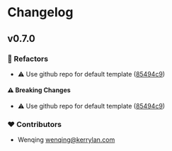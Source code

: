 # Changelog


## v0.7.0


### 💅 Refactors

  - ⚠️  Use github repo for default template ([85494c9](https://github.com/yisibell/aidol-cli/commit/85494c9))

#### ⚠️  Breaking Changes

  - ⚠️  Use github repo for default template ([85494c9](https://github.com/yisibell/aidol-cli/commit/85494c9))

### ❤️  Contributors

- Wenqing <wenqing@kerrylan.com>

